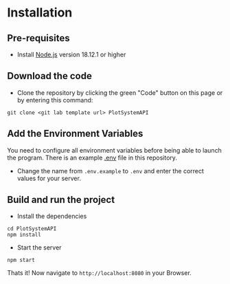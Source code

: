 # Installation

## Pre-requisites
- Install [Node.js](https://nodejs.org/en/) version 18.12.1 or higher

## Download the code
- Clone the repository by clicking the green "Code" button on this page or by entering this command:
```
git clone <git lab template url> PlotSystemAPI
```

## Add the Environment Variables
You need to configure all environment variables before being able to launch the program. There is an example [.env](https://github.com/MineFact/PlotSystemAPI/blob/master/.env.example) file in this repository.
- Change the name from `.env.example` to `.env` and enter the correct values for your server.


## Build and run the project
- Install the dependencies
```
cd PlotSystemAPI
npm install
```

- Start the server
```
npm start
```

Thats it! Now navigate to `http://localhost:8080` in your Browser.
